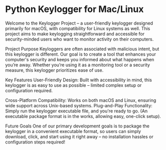 # Python Keylogger for Mac/Linux
 
 Welcome to the Keylogger Project – a user-friendly keylogger designed primarily for macOS, with compatibility for Linux systems as well. This project aims to make keylogging straightforward and accessible for security-minded users who want to monitor activity on their computers.

Project Purpose
Keyloggers are often associated with malicious intent, but this keylogger is different. Our goal is to create a tool that enhances your computer's security and keeps you informed about what happens when you’re away. Whether you’re using it as a monitoring tool or a security measure, this keylogger prioritizes ease of use.

Key Features
User-Friendly Design: Built with accessibility in mind, this keylogger is as easy to use as possible – limited complex setup or configuration required.

Cross-Platform Compatibility: Works on both macOS and Linux, ensuring wide support across Unix-based systems.
Plug-and-Play Functionality: Simply run the keylogger executable file, and you're ready to go. (An executable package format is in the works, allowing easy, one-click setup).

Future Goals
One of our primary development goals is to package the keylogger in a convenient executable format, so users can simply download, click, and start using it right away – no installation hassles or configuration steps required!
